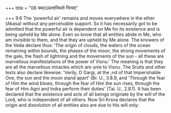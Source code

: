 +++
title = "06 यथाऽऽकाशस्थितो नित्यम्"

+++
9.6 The 'powerful air' remains and moves everywhere in the ether (Akasa)
without any perceivable support. So it has necessarily got to be admitted that the powerful air is dependent on Me for its existence and is being upheld by Me alone. Even so know that all entities abide in Me,
who am invisible to them, and that they are upheld by Me alone. The knowers of the Veda declare thus: 'The origin of clouds, the waters of the ocean remaining within bounds, the phases of the moon, the strong movements of the gale, the flash of lightning and the movements of the sun - all these are marvellous manifestations of the power of Visnu.'
The meaning is that they are all the marvellous miracles which are unie to Visnu. The Srutis and other texts also declare likewise: 'Verily, O Gargi, at the ;nd of that Imperishable One, the sun and the moon stand apart' (Br. U., 3.8.9, and 'Through the fear of Him the wind blows,
through the fear of Him the sun rises, through the fear of Him Agni and Indra perform their duties' (Tai. U., 2.8.1). It has been declared that the existence and acts of all beings originate by the will of the Lord,
who is independent of all others. Now Sri Krsna declares that the origin and dissolution of all entities also are due to His will only:
